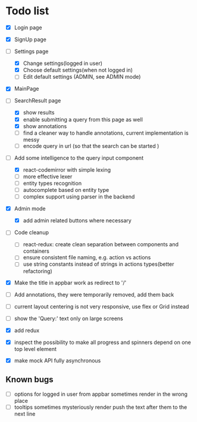 # Todo list
- [X] Login page
- [X] SignUp page
- [ ] Settings page
    - [X] Change settings(logged in user)
    - [X] Choose default settings(when not logged in)
    - [ ] Edit default settings (ADMIN, see ADMIN mode) 
- [X] MainPage
- [ ] SearchResult page
    - [X] show results
    - [X] enable submitting a query from this page as well
    - [X] show annotations
    - [ ] find a cleaner way to handle annotations, current implementation is messy
    - [ ] encode query in url (so that the search can be started )
    
- [ ] Add some intelligence to the query input component
    -[X] react-codemirror with simple lexing
    -[ ] more effective lexer
    -[ ] entity types recognition
    -[ ] autocomplete based on entity type
    -[ ] complex support using parser in the backend
- [X] Admin mode
    - [X] add admin related buttons where necessary
- [ ] Code cleanup
    - [ ] react-redux: create clean separation between components and containers    
    - [ ] ensure consistent file naming, e.g. action vs actions
    - [ ] use string constants instead of strings in actions types(better refactoring)
- [X] Make the title in appbar work as redirect to '/'
- [ ] Add annotations, they were temporarily removed, add them back 
- [ ] current layout centering is not very responsive, use flex or Grid instead 
- [ ] show the 'Query:' text only on large screens
- [X] add redux
- [X] inspect the possibility to make all progress and spinners depend on one top level element
- [X] make mock API fully asynchronous 


## Known bugs
- [ ] options for logged in user from appbar sometimes render in the wrong place
- [ ] tooltips sometimes mysteriously render push the text after them to the next line